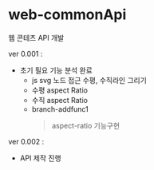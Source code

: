 # web-commonApi

웹 콘테츠 API 개발

ver 0.001 : 
* 초기 필요 기능 분석 완료
  - js svg 노드 접근 수평, 수직라인 그리기
  - 수평 aspect Ratio
  - 수직 aspect Ratio <br/>
  - branch-addfunc1 <br/>
     > aspect-ratio 기능구현
  
ver 0.002 : 
*  API 제작 진행
  
